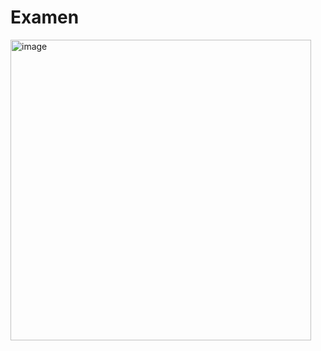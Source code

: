 # Examen

<img width="481" alt="image" src="https://user-images.githubusercontent.com/98240453/202673461-b467a705-9f7b-4978-9d76-b4bb623d6970.png">
